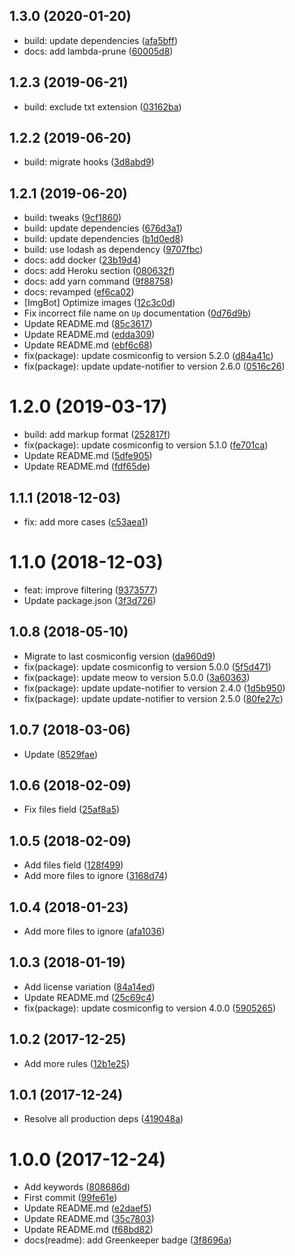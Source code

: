 ## 1.3.0 (2020-01-20)

* build: update dependencies ([afa5bff](https://github.com/Kikobeats/untracked/commit/afa5bff))
* docs: add lambda-prune ([60005d8](https://github.com/Kikobeats/untracked/commit/60005d8))



<a name="1.2.3"></a>
## 1.2.3 (2019-06-21)

* build: exclude txt extension ([03162ba](https://github.com/Kikobeats/untracked/commit/03162ba))



<a name="1.2.2"></a>
## 1.2.2 (2019-06-20)

* build: migrate hooks ([3d8abd9](https://github.com/Kikobeats/untracked/commit/3d8abd9))



<a name="1.2.1"></a>
## 1.2.1 (2019-06-20)

* build: tweaks ([9cf1860](https://github.com/Kikobeats/untracked/commit/9cf1860))
* build: update dependencies ([676d3a1](https://github.com/Kikobeats/untracked/commit/676d3a1))
* build: update dependencies ([b1d0ed8](https://github.com/Kikobeats/untracked/commit/b1d0ed8))
* build: use lodash as dependency ([9707fbc](https://github.com/Kikobeats/untracked/commit/9707fbc))
* docs: add docker ([23b19d4](https://github.com/Kikobeats/untracked/commit/23b19d4))
* docs: add Heroku section ([080632f](https://github.com/Kikobeats/untracked/commit/080632f))
* docs: add yarn command ([9f88758](https://github.com/Kikobeats/untracked/commit/9f88758))
* docs: revamped ([ef6ca02](https://github.com/Kikobeats/untracked/commit/ef6ca02))
* [ImgBot] Optimize images ([12c3c0d](https://github.com/Kikobeats/untracked/commit/12c3c0d))
* Fix incorrect file name on `Up` documentation ([0d76d9b](https://github.com/Kikobeats/untracked/commit/0d76d9b))
* Update README.md ([85c3617](https://github.com/Kikobeats/untracked/commit/85c3617))
* Update README.md ([edda309](https://github.com/Kikobeats/untracked/commit/edda309))
* Update README.md ([ebf6c68](https://github.com/Kikobeats/untracked/commit/ebf6c68))
* fix(package): update cosmiconfig to version 5.2.0 ([d84a41c](https://github.com/Kikobeats/untracked/commit/d84a41c))
* fix(package): update update-notifier to version 2.6.0 ([0516c26](https://github.com/Kikobeats/untracked/commit/0516c26))



<a name="1.2.0"></a>
# 1.2.0 (2019-03-17)

* build: add markup format ([252817f](https://github.com/Kikobeats/untracked/commit/252817f))
* fix(package): update cosmiconfig to version 5.1.0 ([fe701ca](https://github.com/Kikobeats/untracked/commit/fe701ca))
* Update README.md ([5dfe905](https://github.com/Kikobeats/untracked/commit/5dfe905))
* Update README.md ([fdf65de](https://github.com/Kikobeats/untracked/commit/fdf65de))



<a name="1.1.1"></a>
## 1.1.1 (2018-12-03)

* fix: add more cases ([c53aea1](https://github.com/Kikobeats/untracked/commit/c53aea1))



<a name="1.1.0"></a>
# 1.1.0 (2018-12-03)

* feat: improve filtering ([9373577](https://github.com/Kikobeats/untracked/commit/9373577))
* Update package.json ([3f3d726](https://github.com/Kikobeats/untracked/commit/3f3d726))



<a name="1.0.8"></a>
## 1.0.8 (2018-05-10)

* Migrate to last cosmiconfig version ([da960d9](https://github.com/Kikobeats/untracked/commit/da960d9))
* fix(package): update cosmiconfig to version 5.0.0 ([5f5d471](https://github.com/Kikobeats/untracked/commit/5f5d471))
* fix(package): update meow to version 5.0.0 ([3a60363](https://github.com/Kikobeats/untracked/commit/3a60363))
* fix(package): update update-notifier to version 2.4.0 ([1d5b950](https://github.com/Kikobeats/untracked/commit/1d5b950))
* fix(package): update update-notifier to version 2.5.0 ([80fe27c](https://github.com/Kikobeats/untracked/commit/80fe27c))



<a name="1.0.7"></a>
## 1.0.7 (2018-03-06)

* Update ([8529fae](https://github.com/Kikobeats/untracked/commit/8529fae))



<a name="1.0.6"></a>
## 1.0.6 (2018-02-09)

* Fix files field ([25af8a5](https://github.com/Kikobeats/untracked/commit/25af8a5))



<a name="1.0.5"></a>
## 1.0.5 (2018-02-09)

* Add files field ([128f499](https://github.com/Kikobeats/untracked/commit/128f499))
* Add more files to ignore ([3168d74](https://github.com/Kikobeats/untracked/commit/3168d74))



<a name="1.0.4"></a>
## 1.0.4 (2018-01-23)

* Add more files to ignore ([afa1036](https://github.com/Kikobeats/untracked/commit/afa1036))



<a name="1.0.3"></a>
## 1.0.3 (2018-01-19)

* Add license variation ([84a14ed](https://github.com/Kikobeats/untracked/commit/84a14ed))
* Update README.md ([25c69c4](https://github.com/Kikobeats/untracked/commit/25c69c4))
* fix(package): update cosmiconfig to version 4.0.0 ([5905265](https://github.com/Kikobeats/untracked/commit/5905265))



<a name="1.0.2"></a>
## 1.0.2 (2017-12-25)

* Add more rules ([12b1e25](https://github.com/Kikobeats/untracked/commit/12b1e25))



<a name="1.0.1"></a>
## 1.0.1 (2017-12-24)

* Resolve all production deps ([419048a](https://github.com/Kikobeats/untracked/commit/419048a))



<a name="1.0.0"></a>
# 1.0.0 (2017-12-24)

* Add keywords ([808686d](https://github.com/Kikobeats/untracked/commit/808686d))
* First commit ([99fe61e](https://github.com/Kikobeats/untracked/commit/99fe61e))
* Update README.md ([e2daef5](https://github.com/Kikobeats/untracked/commit/e2daef5))
* Update README.md ([35c7803](https://github.com/Kikobeats/untracked/commit/35c7803))
* Update README.md ([f68bd82](https://github.com/Kikobeats/untracked/commit/f68bd82))
* docs(readme): add Greenkeeper badge ([3f8696a](https://github.com/Kikobeats/untracked/commit/3f8696a))




